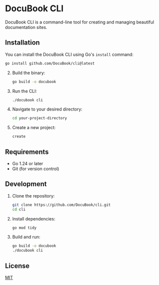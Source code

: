 # DocuBook CLI

DocuBook CLI is a command-line tool for creating and managing beautiful documentation sites.

## Installation

You can install the DocuBook CLI using Go's `install` command:

   ```bash
   go install github.com/DocuBook/cli@latest
   ```

2. Build the binary:
   ```bash
   go build -o docubook
   ```

3. Run the CLI:
   ```bash
   ./docubook cli
   ```

4. Navigate to your desired directory:
   ```bash
   cd your-project-directory
   ```

5. Create a new project:
   ```bash
   create
   ```

## Requirements

- Go 1.24 or later
- Git (for version control)

## Development

1. Clone the repository:
   ```bash
   git clone https://github.com/DocuBook/cli.git
   cd cli
   ```

2. Install dependencies:
   ```bash
   go mod tidy
   ```

3. Build and run:
   ```bash
   go build -o docubook
   ./docubook cli
   ```

## License

[MIT](LICENSE)
